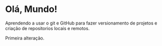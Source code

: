 # Olá, Mundo!
 Aprendendo a usar o git e GitHub para fazer versionamento de projetos e criação de repositorios locais e remotos.

 Primeira alteração.

